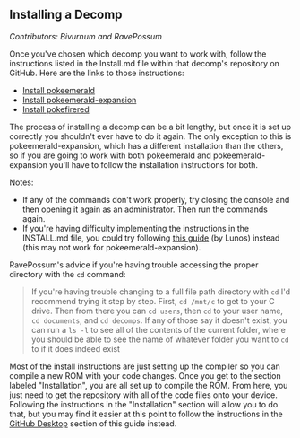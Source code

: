 ## Installing a Decomp
*Contributors: Bivurnum and RavePossum*

Once you've chosen which decomp you want to work with, follow the instructions listed in the Install.md file within that decomp's repository on GitHub. Here are the links to those instructions:
* [Install pokeemerald](https://github.com/pret/pokeemerald/blob/master/INSTALL.md)
* [Install pokeemerald-expansion](https://github.com/rh-hideout/pokeemerald-expansion/blob/master/INSTALL.md)
* [Install pokefirered](https://github.com/pret/pokefirered/blob/master/INSTALL.md)

The process of installing a decomp can be a bit lengthy, but once it is set up correctly you shouldn't ever have to do it again. The only exception to this is pokeemerald-expansion, which has a different installation than the others, so if you are going to work with both pokeemerald and pokeemerald-expansion you'll have to follow the installation instructions for both.

Notes:
* If any of the commands don't work properly, try closing the console and then opening it again as an administrator. Then run the commands again.
* If you're having difficulty implementing the instructions in the INSTALL.md file, you could try following [this guide](https://www.pokecommunity.com/threads/tutorial-how-to-build-the-pok%C3%A9mon-gba-decomps-using-wsl-win10.432351/) (by Lunos) instead (this may not work for pokeemerald-expansion).

RavePossum's advice if you're having trouble accessing the proper directory with the `cd` command:
> If you're having trouble changing to a full file path directory with `cd` I'd recommend trying it step by step. First, `cd /mnt/c` to get to your C drive. Then from there you can `cd users`, then `cd` to your user name,  `cd documents`, and `cd decomps`. If any of those say it doesn't exist, you can run a `ls -l` to see all of the contents of the current folder, where you should be able to see the name of whatever folder you want to `cd` to if it does indeed exist

Most of the install instructions are just setting up the compiler so you can compile a new ROM with your code changes. Once you get to the section labeled "Installation", you are all set up to compile the ROM. From here, you just need to get the repository with all of the code files onto your device. Following the instructions in the "Installation" section will allow you to do that, but you may find it easier at this point to follow the instructions in the [GitHub Desktop](https://github.com/Bivurnum/decomps-resources/wiki/GitHub-Desktop) section of this guide instead.
